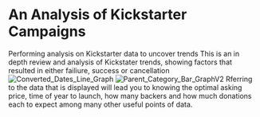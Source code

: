# An Analysis of Kickstarter Campaigns
Performing analysis on Kickstarter data to uncover trends
This is an in depth review and analysis of Kickstater trends, showing factors that resulted in either failiure, success or cancellation
![Converted_Dates_Line_Graph](path/to/Converted_Dates_Line_Graph.png)
![Parent_Category_Bar_GraphV2](path/to/Parent_Category_Bar_GraphV2.png)
Rferring to the data that is displayed will lead you to knowing the optimal asking price, time of year to launch, how many backers and how much donations each to expect among many other useful points of data.
